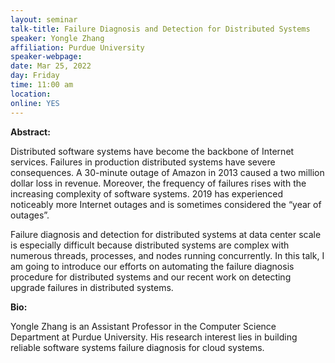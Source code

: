 ```yaml
---
layout: seminar
talk-title: Failure Diagnosis and Detection for Distributed Systems
speaker: Yongle Zhang
affiliation: Purdue University
speaker-webpage:
date: Mar 25, 2022
day: Friday
time: 11:00 am 
location:
online: YES
---
```


**Abstract:**

Distributed software systems have become the backbone of Internet services. Failures in production distributed systems have severe consequences. A 30-minute outage of Amazon in 2013 caused a two million dollar loss in revenue. Moreover, the frequency of failures rises with the increasing complexity of software systems. 2019 has experienced noticeably more Internet outages and is sometimes considered the “year of outages”.

Failure diagnosis and detection for distributed systems at data center scale is especially difficult because distributed systems are complex with numerous threads, processes, and nodes running concurrently. In this talk, I am going to introduce our efforts on automating the failure diagnosis procedure for distributed systems and our recent work on detecting upgrade failures in distributed systems.

**Bio:**

Yongle Zhang is an Assistant Professor in the Computer Science Department at Purdue University. His research interest lies in building reliable software systems failure diagnosis for cloud systems.
